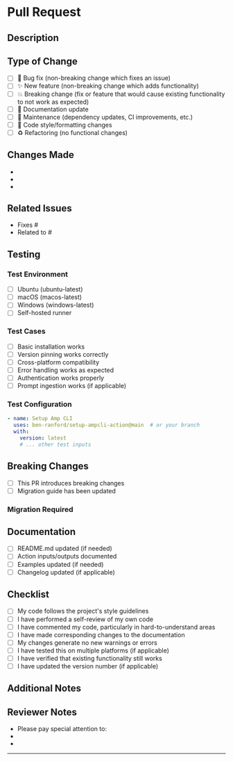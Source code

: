 # Pull Request

## Description
<!-- Provide a brief description of what this PR does -->

## Type of Change
<!-- Mark the relevant option with an "x" -->
- [ ] 🐛 Bug fix (non-breaking change which fixes an issue)
- [ ] ✨ New feature (non-breaking change which adds functionality)
- [ ] 💥 Breaking change (fix or feature that would cause existing functionality to not work as expected)
- [ ] 📝 Documentation update
- [ ] 🔧 Maintenance (dependency updates, CI improvements, etc.)
- [ ] 🎨 Code style/formatting changes
- [ ] ♻️ Refactoring (no functional changes)

## Changes Made
<!-- Describe the changes you made in detail -->

-
-
-

## Related Issues
<!-- Link any related issues using "Fixes #123" or "Closes #123" -->
- Fixes #
- Related to #

## Testing
<!-- Describe how you tested your changes -->

### Test Environment

- [ ] Ubuntu (ubuntu-latest)
- [ ] macOS (macos-latest)
- [ ] Windows (windows-latest)
- [ ] Self-hosted runner

### Test Cases
<!-- Describe what you tested -->
- [ ] Basic installation works
- [ ] Version pinning works correctly
- [ ] Cross-platform compatibility
- [ ] Error handling works as expected
- [ ] Authentication works properly
- [ ] Prompt ingestion works (if applicable)

### Test Configuration
<!-- Share the workflow configuration you used for testing -->
```yaml
- name: Setup Amp CLI
  uses: ben-ranford/setup-ampcli-action@main  # or your branch
  with:
    version: latest
    # ... other test inputs
```

## Breaking Changes
<!-- If this is a breaking change, describe what users need to do to migrate -->
- [ ] This PR introduces breaking changes
- [ ] Migration guide has been updated

### Migration Required
<!-- If breaking changes, explain what users need to change -->

## Documentation

- [ ] README.md updated (if needed)
- [ ] Action inputs/outputs documented
- [ ] Examples updated (if needed)
- [ ] Changelog updated (if applicable)

## Checklist
<!-- Mark completed items with an "x" -->
- [ ] My code follows the project's style guidelines
- [ ] I have performed a self-review of my own code
- [ ] I have commented my code, particularly in hard-to-understand areas
- [ ] I have made corresponding changes to the documentation
- [ ] My changes generate no new warnings or errors
- [ ] I have tested this on multiple platforms (if applicable)
- [ ] I have verified that existing functionality still works
- [ ] I have updated the version number (if applicable)

## Additional Notes
<!-- Add any additional notes, screenshots, or context here -->

## Reviewer Notes
<!-- Any specific areas you'd like reviewers to focus on -->

- Please pay special attention to:
-
-

---

<!-- 
Thank you for contributing to setup-ampcli-action! 
Please ensure all items in the checklist are completed before requesting review.
-->
